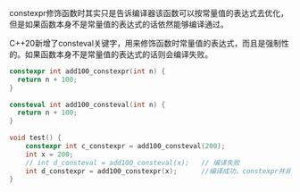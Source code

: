 constexpr修饰函数时其实只是告诉编译器该函数可以按常量值的表达式去优化，但是如果函数本身不是常量值的表达式的话依然能够编译通过。

C++20新增了consteval关键字，用来修饰函数时常量值的表达式，而且是强制性的。如果函数本身不是常量值的表达式的话则会编译失败。

```cpp
constexpr int add100_constexpr(int n) {
  return n + 100;
}
 
consteval int add100_consteval(int n) {
  return n + 100;
}
 
void test() {
    constexpr int c_constexpr = add100_consteval(200);
    int x = 200;
    // int d_consteval = add100_consteval(x);   // 编译失败
    int d_constexpr = add100_constexpr(x);      //编译成功，constexpr并非强制限定为常量表达式
}
```
